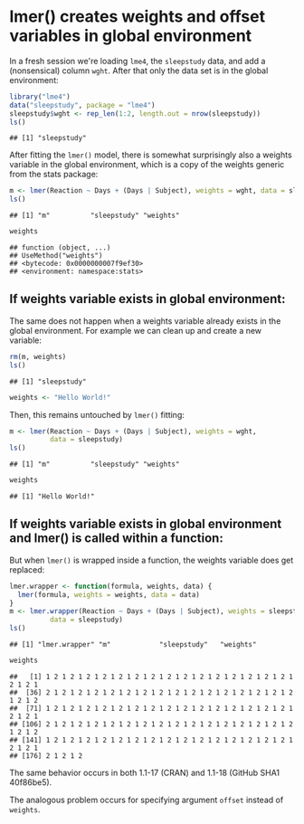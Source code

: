 lmer() creates weights and offset variables in global environment
=================================================================

In a fresh session we're loading `lme4`, the `sleepstudy` data, and add a (nonsensical) column `wght`. After that only the data set is in the global environment:

``` r
library("lme4")
data("sleepstudy", package = "lme4")
sleepstudy$wght <- rep_len(1:2, length.out = nrow(sleepstudy))
ls()
```

    ## [1] "sleepstudy"

After fitting the `lmer()` model, there is somewhat surprisingly also a weights variable in the global environment, which is a copy of the weights generic from the stats package:

``` r
m <- lmer(Reaction ~ Days + (Days | Subject), weights = wght, data = sleepstudy)
ls()
```

    ## [1] "m"          "sleepstudy" "weights"

``` r
weights
```

    ## function (object, ...) 
    ## UseMethod("weights")
    ## <bytecode: 0x0000000007f9ef30>
    ## <environment: namespace:stats>

If weights variable exists in global environment:
-------------------------------------------------

The same does not happen when a weights variable already exists in the global environment. For example we can clean up and create a new variable:

``` r
rm(m, weights)
ls()
```

    ## [1] "sleepstudy"

``` r
weights <- "Hello World!"
```

Then, this remains untouched by `lmer()` fitting:

``` r
m <- lmer(Reaction ~ Days + (Days | Subject), weights = wght,
          data = sleepstudy)
ls()
```

    ## [1] "m"          "sleepstudy" "weights"

``` r
weights
```

    ## [1] "Hello World!"

If weights variable exists in global environment and lmer() is called within a function:
----------------------------------------------------------------------------------------

But when `lmer()` is wrapped inside a function, the weights variable does get replaced:

``` r
lmer.wrapper <- function(formula, weights, data) {
  lmer(formula, weights = weights, data = data)
}
m <- lmer.wrapper(Reaction ~ Days + (Days | Subject), weights = sleepstudy$wght,
          data = sleepstudy)
ls()
```

    ## [1] "lmer.wrapper" "m"            "sleepstudy"   "weights"

``` r
weights
```

    ##   [1] 1 2 1 2 1 2 1 2 1 2 1 2 1 2 1 2 1 2 1 2 1 2 1 2 1 2 1 2 1 2 1 2 1 2 1
    ##  [36] 2 1 2 1 2 1 2 1 2 1 2 1 2 1 2 1 2 1 2 1 2 1 2 1 2 1 2 1 2 1 2 1 2 1 2
    ##  [71] 1 2 1 2 1 2 1 2 1 2 1 2 1 2 1 2 1 2 1 2 1 2 1 2 1 2 1 2 1 2 1 2 1 2 1
    ## [106] 2 1 2 1 2 1 2 1 2 1 2 1 2 1 2 1 2 1 2 1 2 1 2 1 2 1 2 1 2 1 2 1 2 1 2
    ## [141] 1 2 1 2 1 2 1 2 1 2 1 2 1 2 1 2 1 2 1 2 1 2 1 2 1 2 1 2 1 2 1 2 1 2 1
    ## [176] 2 1 2 1 2

The same behavior occurs in both 1.1-17 (CRAN) and 1.1-18 (GitHub SHA1 40f86be5).

The analogous problem occurs for specifying argument `offset` instead of `weights`.
